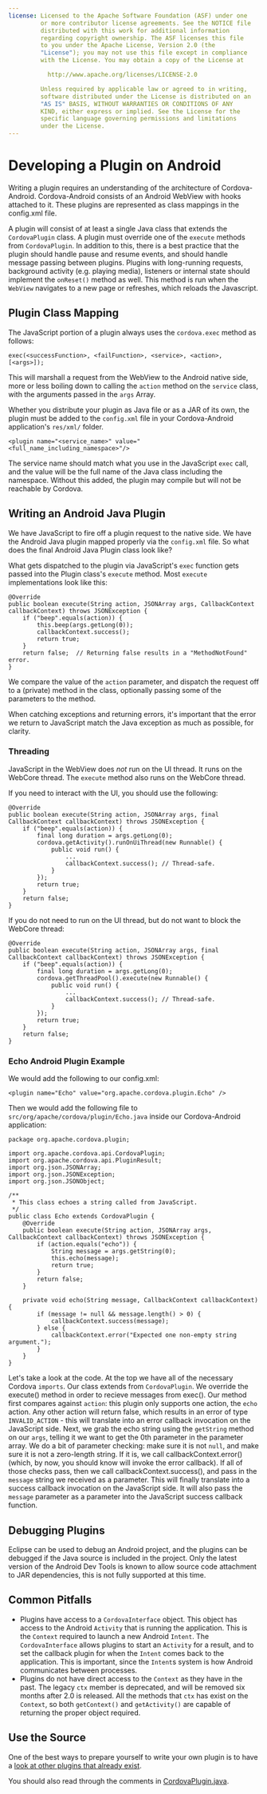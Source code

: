 ```yaml
---
license: Licensed to the Apache Software Foundation (ASF) under one
         or more contributor license agreements. See the NOTICE file
         distributed with this work for additional information
         regarding copyright ownership. The ASF licenses this file
         to you under the Apache License, Version 2.0 (the
         "License"); you may not use this file except in compliance
         with the License. You may obtain a copy of the License at

           http://www.apache.org/licenses/LICENSE-2.0

         Unless required by applicable law or agreed to in writing,
         software distributed under the License is distributed on an
         "AS IS" BASIS, WITHOUT WARRANTIES OR CONDITIONS OF ANY
         KIND, either express or implied. See the License for the
         specific language governing permissions and limitations
         under the License.
---
```


# Developing a Plugin on Android

Writing a plugin requires an understanding of the architecture of Cordova-Android. Cordova-Android consists
of an Android WebView with hooks attached to it. These plugins are represented as class mappings in the config.xml
file.

A plugin will consist of at least a single Java class that extends the `CordovaPlugin` class. A plugin must override one
of the `execute` methods from `CordovaPlugin`. In addition to this, there is a best practice that
the plugin should handle pause and resume events, and should handle message passing between plugins.
Plugins with long-running requests, background activity (e.g. playing media), listeners or internal state should implement the `onReset()` method as well. This method is run when the `WebView` navigates to a new page or refreshes, which reloads the Javascript.

## Plugin Class Mapping 

The JavaScript portion of a plugin always uses the `cordova.exec` method as follows:

    exec(<successFunction>, <failFunction>, <service>, <action>, [<args>]);

This will marshall a request from the WebView to the Android native
side, more or less boiling down to calling the `action` method on the
`service` class, with the arguments passed in the `args` Array.

Whether you distribute your plugin as Java file or as a JAR of its own, the plugin must be added to the `config.xml` file in your Cordova-Android application's `res/xml/` folder.

    <plugin name="<service_name>" value="<full_name_including_namespace>"/>

The service name should match what you use in the JavaScript `exec` call, and the value will be the full name of the Java class including the namespace. Without this added, the plugin may compile but 
will not be reachable by Cordova.

## Writing an Android Java Plugin

We have JavaScript to fire off a plugin request to the native side. We
have the Android Java plugin mapped properly via the `config.xml` file.
So what does the final Android Java Plugin class look like?

What gets dispatched to the plugin via JavaScript's `exec` function gets
passed into the Plugin class's `execute` method. Most `execute`
implementations look like this:

    @Override
    public boolean execute(String action, JSONArray args, CallbackContext callbackContext) throws JSONException {
        if ("beep".equals(action)) {
            this.beep(args.getLong(0));
            callbackContext.success();
            return true;
        }
        return false;  // Returning false results in a "MethodNotFound" error.
    }

We compare the value of the `action` parameter, and dispatch
the request off to a (private) method in the class, optionally passing
some of the parameters to the method.

When catching exceptions and returning errors, it's important that the error we return to JavaScript match the Java exception as much as possible, for clarity.

### Threading

JavaScript in the WebView does *not* run on the UI thread. It runs on
the WebCore thread. The `execute` method also runs on the WebCore thread.

If you need to interact with the UI, you should use the following:

    @Override
    public boolean execute(String action, JSONArray args, final CallbackContext callbackContext) throws JSONException {
        if ("beep".equals(action)) {
            final long duration = args.getLong(0);
            cordova.getActivity().runOnUiThread(new Runnable() {
                public void run() {
                    ...
                    callbackContext.success(); // Thread-safe.
                }
            });
            return true;
        }
        return false;
    }

If you do not need to run on the UI thread, but do not want to block the WebCore thread:

    @Override
    public boolean execute(String action, JSONArray args, final CallbackContext callbackContext) throws JSONException {
        if ("beep".equals(action)) {
            final long duration = args.getLong(0);
            cordova.getThreadPool().execute(new Runnable() {
                public void run() {
                    ...
                    callbackContext.success(); // Thread-safe.
                }
            });
            return true;
        }
        return false;
    }

### Echo Android Plugin Example

We would add the following to our config.xml:

    <plugin name="Echo" value="org.apache.cordova.plugin.Echo" />

Then we would add the following file to
`src/org/apache/cordova/plugin/Echo.java` inside our Cordova-Android
application:

    package org.apache.cordova.plugin;

    import org.apache.cordova.api.CordovaPlugin;
    import org.apache.cordova.api.PluginResult;
    import org.json.JSONArray;
    import org.json.JSONException;
    import org.json.JSONObject;

    /**
     * This class echoes a string called from JavaScript.
     */
    public class Echo extends CordovaPlugin {
        @Override
        public boolean execute(String action, JSONArray args, CallbackContext callbackContext) throws JSONException {
            if (action.equals("echo")) {
                String message = args.getString(0); 
                this.echo(message);
                return true;
            }
            return false;
        }

        private void echo(String message, CallbackContext callbackContext) {
            if (message != null && message.length() > 0) { 
                callbackContext.success(message);
            } else {
                callbackContext.error("Expected one non-empty string argument.");
            }
        }
    }

Let's take a look at the code. At the top we have all of the necessary
Cordova `imports`. Our class extends from `CordovaPlugin`. We override
the execute() method in order to recieve messages from exec(). Our method
first compares against `action`: this plugin only supports
one action, the `echo` action. Any other action will return false, which
results in an error of type `INVALID_ACTION` - this will translate
into an error callback invocation on the JavaScript side. Next, we grab
the echo string using the `getString` method on our `args`, telling it
we want to get the 0th parameter in the parameter array. We do a bit of
parameter checking: make sure it is not `null`, and make sure it is not
a zero-length string. If it is, we call callbackContext.error() (which,
by now, you should know will invoke the error callback). If all of those
checks pass, then we call callbackContext.success(), and pass in the
`message` string we received as a parameter. This will finally translate
into a success callback invocation on the JavaScript side. It will also
pass the `message` parameter as a parameter into the JavaScript success
callback function.

## Debugging Plugins

Eclipse can be used to debug an Android project, and the plugins can be debugged if the Java source is included in the project. Only the latest version of the Android Dev Tools is known to allow source code attachment to JAR dependencies, this is not fully supported at this time.

## Common Pitfalls

* Plugins have access to a `CordovaInterface` object. This object has access to the Android `Activity` that is running the application. This is the `Context` required to launch
a new Android `Intent`. The `CordovaInterface` allows plugins to start an `Activity` for a result, and to set the callback plugin for when the `Intent` comes back to the application. This is important, since the
`Intent`s system is how Android communicates between processes.
* Plugins do not have direct access to the `Context` as they have in the past. The legacy `ctx` member is deprecated, and will be removed six months after 2.0 is released. All the methods that `ctx` has exist on the `Context`, so both `getContext()` and `getActivity()` are capable of returning the proper object required.

## Use the Source

One of the best ways to prepare yourself to write your own plugin is to
have a [look at other plugins that already exist](https://github.com/apache/incubator-cordova-android/tree/master/framework/src/org/apache/cordova).

You should also read through the comments in [CordovaPlugin.java](https://github.com/apache/incubator-cordova-android/blob/master/framework/src/org/apache/cordova/api/CordovaPlugin.java).
